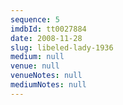 ```yaml
---
sequence: 5
imdbId: tt0027884
date: 2008-11-28
slug: libeled-lady-1936
medium: null
venue: null
venueNotes: null
mediumNotes: null
---
```


